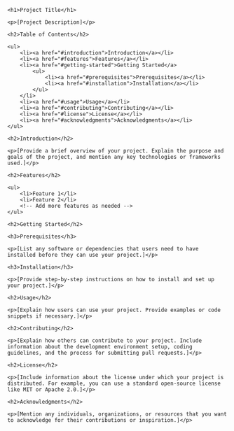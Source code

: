 <!DOCTYPE html>
<html lang="en">
<head>
    <meta charset="UTF-8">
    <meta name="viewport" content="width=device-width, initial-scale=1.0">
    <title>Project Title</title>
</head>
<body>

    <h1>Project Title</h1>

    <p>[Project Description]</p>

    <h2>Table of Contents</h2>

    <ul>
        <li><a href="#introduction">Introduction</a></li>
        <li><a href="#features">Features</a></li>
        <li><a href="#getting-started">Getting Started</a>
            <ul>
                <li><a href="#prerequisites">Prerequisites</a></li>
                <li><a href="#installation">Installation</a></li>
            </ul>
        </li>
        <li><a href="#usage">Usage</a></li>
        <li><a href="#contributing">Contributing</a></li>
        <li><a href="#license">License</a></li>
        <li><a href="#acknowledgments">Acknowledgments</a></li>
    </ul>

    <h2>Introduction</h2>

    <p>[Provide a brief overview of your project. Explain the purpose and goals of the project, and mention any key technologies or frameworks used.]</p>

    <h2>Features</h2>

    <ul>
        <li>Feature 1</li>
        <li>Feature 2</li>
        <!-- Add more features as needed -->
    </ul>

    <h2>Getting Started</h2>

    <h3>Prerequisites</h3>

    <p>[List any software or dependencies that users need to have installed before they can use your project.]</p>

    <h3>Installation</h3>

    <p>[Provide step-by-step instructions on how to install and set up your project.]</p>

    <h2>Usage</h2>

    <p>[Explain how users can use your project. Provide examples or code snippets if necessary.]</p>

    <h2>Contributing</h2>

    <p>[Explain how others can contribute to your project. Include information about the development environment setup, coding guidelines, and the process for submitting pull requests.]</p>

    <h2>License</h2>

    <p>[Include information about the license under which your project is distributed. For example, you can use a standard open-source license like MIT or Apache 2.0.]</p>

    <h2>Acknowledgments</h2>

    <p>[Mention any individuals, organizations, or resources that you want to acknowledge for their contributions or inspiration.]</p>

</body>
</html>
